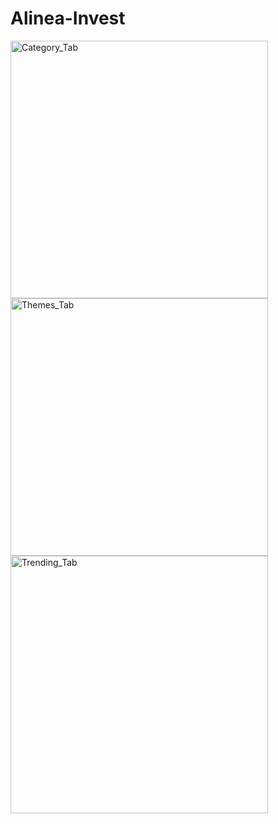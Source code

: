 # Alinea-Invest

<img width="412" alt="Category_Tab" src="https://user-images.githubusercontent.com/12998613/99450437-cbe27e80-2946-11eb-8c50-803616e607cd.png"><img width="412" alt="Themes_Tab" src="https://user-images.githubusercontent.com/12998613/99450450-d00e9c00-2946-11eb-88d2-343a2aa3f2f4.png">
<img width="412" alt="Trending_Tab" src="https://user-images.githubusercontent.com/12998613/99450460-d270f600-2946-11eb-84e7-62341fb52cc5.png">
